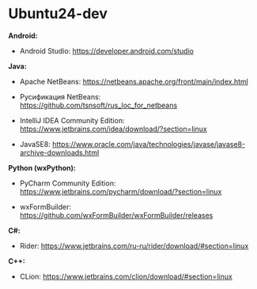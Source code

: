 # Ubuntu24-dev

**Android:**

* Android Studio: https://developer.android.com/studio

**Java:**

* Apache NetBeans: https://netbeans.apache.org/front/main/index.html

* Русификация NetBeans: https://github.com/tsnsoft/rus_loc_for_netbeans

* IntelliJ IDEA Community Edition: https://www.jetbrains.com/idea/download/?section=linux

* JavaSE8: https://www.oracle.com/java/technologies/javase/javase8-archive-downloads.html

**Python (wxPython):**

* PyCharm Community Edition: https://www.jetbrains.com/pycharm/download/?section=linux

* wxFormBuilder: https://github.com/wxFormBuilder/wxFormBuilder/releases

**C#:**

* Rider: https://www.jetbrains.com/ru-ru/rider/download/#section=linux

**C++:**

* CLion: https://www.jetbrains.com/clion/download/#section=linux
